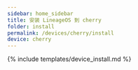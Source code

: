 ```yaml
---
sidebar: home_sidebar
title: 安装 LineageOS 到 cherry
folder: install
permalink: /devices/cherry/install
device: cherry
---
```

{% include templates/device_install.md %}
